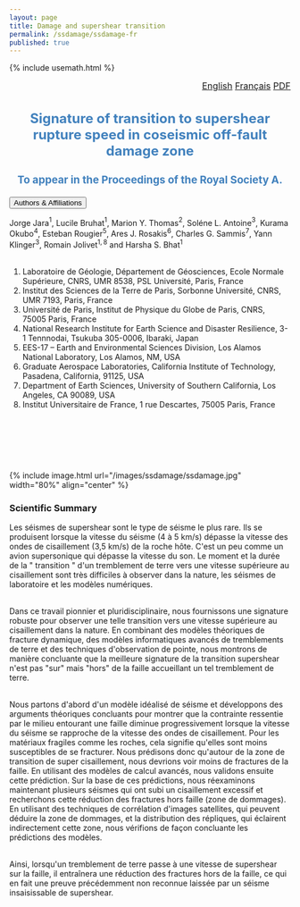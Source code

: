 ```yaml
---
layout: page
title: Damage and supershear transition
permalink: /ssdamage/ssdamage-fr
published: true
---
```


{% include usemath.html %}

<div class="pagewidth">
<div id="watchbtn" style="text-align:right;font-size:12pt">
   <a href="{{site.baseurl}}/ssdamage/ssdamage-en/">English</a>
   <a href="{{site.baseurl}}/ssdamage/ssdamage-fr/">Français</a>
   <a href="{{site.baseurl}}/files/JaraBruhatThomas2021d.pdf">PDF</a>
</div>

<h2 align="center" style="color:#4181BD; font-size:18pt">Signature of transition to supershear rupture speed in coseismic off-fault damage zone</h2>	
<h3 align="center" style="color:#4181BD; font-size:14pt">To appear in the Proceedings of the Royal Society A.</h3>

<button class="accordion">Authors & Affiliations</button>
<div class="panel">
<div class="columntxtauthors">

Jorge Jara$^{1}$, Lucile Bruhat$^{1}$, Marion Y. Thomas$^{2}$, Soléne L. Antoine$^{3}$, Kurama Okubo$^{4}$, Esteban Rougier$^{5}$, Ares J. Rosakis$^{6}$, Charles G. Sammis$^{7}$, Yann Klinger$^{3}$, Romain Jolivet$^{1,8}$ and Harsha S. Bhat$^{1}$<br><br>

1. Laboratoire de Géologie, Département de Géosciences, Ecole Normale Supérieure, CNRS, UMR 8538, PSL Université, Paris, France<br>
2. Institut des Sciences de la Terre de Paris, Sorbonne Université, CNRS, UMR 7193, Paris, France<br>
3. Université de Paris, Institut de Physique du Globe de Paris, CNRS, 75005 Paris, France<br>
4. National Research Institute for Earth Science and Disaster Resilience, 3-1 Tennnodai, Tsukuba 305-0006, Ibaraki, Japan<br>
5. EES-17 – Earth and Environmental Sciences Division, Los Alamos National Laboratory, Los Alamos, NM, USA<br>
6. Graduate Aerospace Laboratories, California Institute of Technology, Pasadena, California, 91125, USA<br>
7. Department of Earth Sciences, University of Southern California, Los Angeles, CA 90089, USA<br>
8. Institut Universitaire de France, 1 rue Descartes, 75005 Paris, France

<br> <br>
</div>
</div>

<br> <br>

{% include image.html url="/images/ssdamage/ssdamage.jpg" width="80%" align="center" %}

<h3 align="left" id="one">Scientific Summary</h3>
<p>Les séismes de supershear sont le type de séisme le plus rare. Ils se produisent lorsque la vitesse du séisme (4 à 5 km/s) dépasse la vitesse des ondes de cisaillement (3,5 km/s) de la roche hôte. C'est un peu comme un avion supersonique qui dépasse la vitesse du son. Le moment et la durée de la " transition " d'un tremblement de terre vers une vitesse supérieure au cisaillement sont très difficiles à observer dans la nature, les séismes de laboratoire et les modèles numériques. <br><br>

Dans ce travail pionnier et pluridisciplinaire, nous fournissons une signature robuste pour observer une telle transition vers une vitesse supérieure au cisaillement dans la nature. En combinant des modèles théoriques de fracture dynamique, des modèles informatiques avancés de tremblements de terre et des techniques d'observation de pointe, nous montrons de manière concluante que la meilleure signature de la transition supershear n'est pas "sur" mais "hors" de la faille accueillant un tel tremblement de terre. <br><br>

Nous partons d'abord d'un modèle idéalisé de séisme et développons des arguments théoriques concluants pour montrer que la contrainte ressentie par le milieu entourant une faille diminue progressivement lorsque la vitesse du séisme se rapproche de la vitesse des ondes de cisaillement. Pour les matériaux fragiles comme les roches, cela signifie qu'elles sont moins susceptibles de se fracturer. Nous prédisons donc qu'autour de la zone de transition de super cisaillement, nous devrions voir moins de fractures de la faille. En utilisant des modèles de calcul avancés, nous validons ensuite cette prédiction. Sur la base de ces prédictions, nous réexaminons maintenant plusieurs séismes qui ont subi un cisaillement excessif et recherchons cette réduction des fractures hors faille (zone de dommages). En utilisant des techniques de corrélation d'images satellites, qui peuvent déduire la zone de dommages, et la distribution des répliques, qui éclairent indirectement cette zone, nous vérifions de façon concluante les prédictions des modèles.<br><br>

Ainsi, lorsqu'un tremblement de terre passe à une vitesse de supershear sur la faille, il entraînera une réduction des fractures hors de la faille, ce qui en fait une preuve précédemment non reconnue laissée par un séisme insaisissable de supershear.
</p>

<br> <br>
</div>
